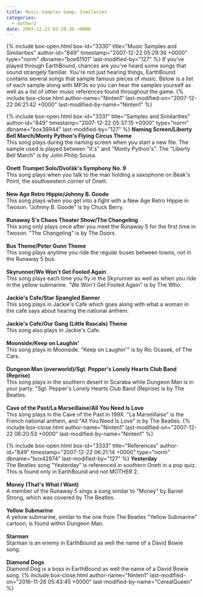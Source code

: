 ```yaml
---
title: Music Samples &amp; Similaries
categories:
  - mother2
date: 2007-12-22 05:29:36 +0000
---
```

{% include box-open.html box-id="3330" title="Music Samples and Similarities" author-id="849" timestamp="2007-12-22 05:29:36 +0000" type="norm" dbname="box61101" last-modified-by="127" %}
If you've played through EarthBound, chances are you've heard some songs that sound strangely familiar. You're not just hearing things, EarthBound contains several songs that sample famous pieces of music. Below is a list of each sample along with MP3s so you can hear the samples yourself as well as a list of other music references found throughout the game.
{% include box-close.html author-name="Ninten1" last-modified-on="2007-12-22 06:21:42 +0000" last-modified-by-name="Ninten1" %}

{% include box-open.html box-id="3331" title="Samples and Similarities" author-id="849" timestamp="2007-12-22 05:37:15 +0000" type="norm" dbname="box36944" last-modified-by="127" %}
<b>Naming Screen/Liberty Bell March/Monty Python's Flying Circus Theme</b>
<br />
This song plays during the naming screen when you start a new file. The sample used is played between "It's" and "Monty Python's". The "Liberty Bell March" is by John Philip Sousa.
<br /><br />
<b>Onett Trumpet Solo/Dvořák's Symphony No. 9</b>
<br />
This song plays when you talk to the man holding a saxophone on Beak's Point, the southwestern corner of Onett.
<br /><br />
<b>New Age Retro Hippie/Johnny B. Goode</b>
<br />
This song plays when you get into a fight with a New Age Retro Hippie in Twoson. "Johnny B. Goode" is by Chuck Berry.
<br /><br />
<b>Runaway 5's Chaos Theater Show/The Changeling</b>
<br />
This song only plays once after you meet the Runaway 5 for the first time in Twoson. "The Changeling" is by The Doors.
<br /><br />
<b>Bus Theme/Peter Gunn Theme</b>
<br />
This song plays anytime you ride the regular buses between towns, not in the Runaway 5 bus.
<br /><br />
<b>Skyrunner/We Won't Get Fooled Again</b>
<br />
This song plays each time you fly in the Skyrunner as well as when you ride in the yellow submarine. "We Won't Get Fooled Again" is by The Who.
<br /><br />
<b>Jackie's Cafe/Star Spangled Banner</b>
<br />
This song plays in Jackie's Cafe which goes along with what a woman in the cafe says about hearing the national anthem.
<br /><br />
<b>Jackie's Cafe/Our Gang (Little Rascals) Theme</b>
<br />
This song also plays in Jackie's Cafe.
<br /><br />
<b>Moonside/Keep on Laughin'</b>
<br />
This song plays in Moonside. "Keep on Laughin'" is by Ric Ocasek, of The Cars.
<br /><br />
<b>Dungeon Man (overworld)/Sgt. Pepper's Lonely Hearts Club Band (Reprise)</b>
<br />
This song plays in the southern desert in Scaraba while Dungeon Man is in your party. "Sgt. Pepper's Lonely Hearts Club Band (Reprise) is by The Beatles.
<br /><br />
<b>Cave of the Past/La Marseillaise/All You Need Is Love</b>
<br />
This song plays in the Cave of the Past in 199X. "La Marseillaise" is the French national anthem, and "All You Need Is Love" is by The Beatles.
{% include box-close.html author-name="Ninten1" last-modified-on="2007-12-22 06:20:53 +0000" last-modified-by-name="Ninten1" %}

{% include box-open.html box-id="3333" title="References" author-id="849" timestamp="2007-12-22 06:21:14 +0000" type="norm" dbname="box42974" last-modified-by="127" %}
<b>Yesterday</b>
<br />
The Beatles song "Yesterday" is referenced in southern Onett in a pop quiz. This is found only in EarthBound and not MOTHER 2.
<br /><br />
<b>Money (That's What I Want)</b>
<br />
A member of the Runaway 5 sings a song similar to "Money" by Barret Strong, which was covered by The Beatles.
<br /><br />
<b>Yellow Submarine</b>
<br />
A yellow submarine, similar to the one from The Beatles "Yellow Submarine" cartoon, is found within Dungeon Man.
<br /><br />
<b>Starman</b>
<br />
Starman is an enemy in EarthBound as well the name of a David Bowie song.
<br /><br />
<b>Diamond Dogs</b>
<br />
Diamond Dog is a boss in EarthBound as well the name of a David Bowie song.
{% include box-close.html author-name="Ninten1" last-modified-on="2016-11-26 05:43:45 +0000" last-modified-by-name="CerealQueen" %}
